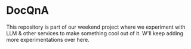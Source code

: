 # DocQnA
This repository is part of our weekend project where we experiment with LLM & other services to make something cool out of it.
W'll keep adding more experimentations over here.

